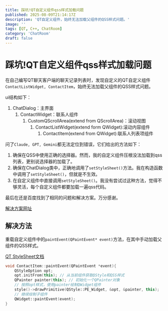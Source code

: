```yaml
---
title: 踩坑!QT自定义组件qss样式加载问题
published: 2025-08-09T21:14:17Z
description: 'QT自定义组件，始终无法加载父组件的QSS样式问题。'
image: ''
tags: [QT, C++, ChatRoom]
category: 'ChatRoom'
draft: false
---
```


# 踩坑!QT自定义组件qss样式加载问题

在自己编写QT聊天客户端的聊天记录列表时，发现自定义的QT自定义组件`ContactListWidget, ContactItem`，始终无法加载父组件的QSS样式问题。

ui结构如下：
1. ChatDialog：主界面
   1. ContactWidget：联系人组件
      1. CustomQScrollArea(extend from QScrollArea)：滚动视图
         1. ContactListWidget(extend form QWidget):滚动内容组件
            1. ContactItem(extend from QWidget):联系人列表项组件

问了`Claude, GPT, Gemini`都无法定位到错误，它们给出的方法如下：
1. 确保在QSS中使用正确的选择器。然而，我的自定义组件压根没法加载到qss列表，更别说选择器的加载了。
2. 确保在ChatDialog类中，正确地调用了`setStyleSheet()`方法。我在构造函数中调用了`setStyleSheet()`，但就是不生效。
3. 在自定义组件中直接调用`setStyleSheet()`。我没有尝试过这种方法，觉得不够灵活，每个自定义组件都要加载一遍qss代码。

最后在还是百度找到了相同的问题和解决方案。万分感谢。

[解决方案网址](https://www.modb.pro/db/386021)

## 解决方法

重载自定义组件中的`paintEvent(QPaintEvent* event)`方法，在其中手动加载父组件的QSS样式。

[QT StyleSheet文档](https://doc.qt.io/qt-6/stylesheet-examples.html)


```cpp
void ContactItem::paintEvent(QPaintEvent *event){
    QStyleOption opt;
    opt.initFrom(this); // 从当前组件获取QStyle和QSS样式
    QPainter painter(this); // 初始化一个QPainter对象
    // 按照opt样式，使用painter绘制QWidget组件
    style()->drawPrimitive(QStyle::PE_Widget, &opt, &painter, this);
    // 继续绘制子组件
    QWidget::paintEvent(event);
}
```
